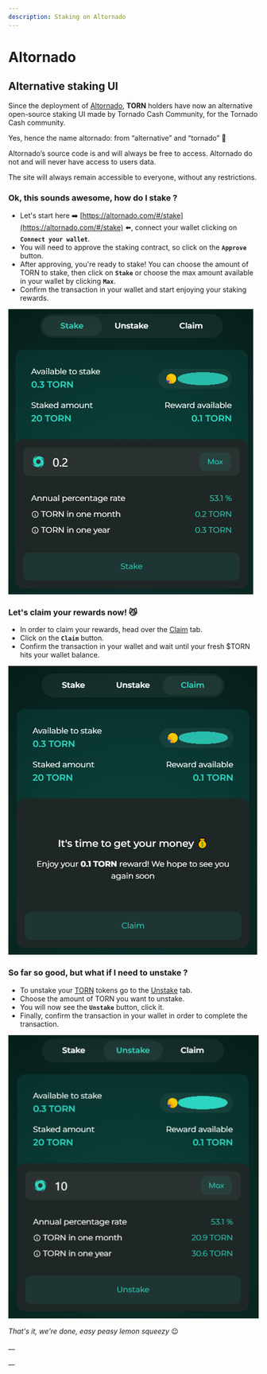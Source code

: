 ```yaml
---
description: Staking on Altornado
---
```


# Altornado

## Alternative staking UI

Since the deployment of [Altornado](https://altornado.com/#/stake), **TORN** holders have now an alternative open-source staking UI made by Tornado Cash Community, for the Tornado Cash community.

Yes, hence the name altornado: from “alternative” and “tornado” 🌝

Altornado’s source code is and will always be free to access. Altornado do not and will never have access to users data.

The site will always remain accessible to everyone, without any restrictions.

### Ok, this sounds awesome, how do I stake ?

* Let's start here ➡️ [https://altornado.com/#/stake](https://altornado.com/#/stake) ⬅️, connect your wallet clicking on **`Connect your wallet`**.
* You will need to approve the staking contract, so click on the **`Approve`** button.
* After approving, you're ready to stake! You can choose the amount of TORN to stake, then click on **`Stake`** or choose the max amount available in your wallet by clicking **`Max`**.
* Confirm the transaction in your wallet and start enjoying your staking rewards.

![](../../.gitbook/assets/Stake.png)

### Let's claim your rewards now! 😼

* In order to claim your rewards, head over the [Claim](https://altornado.com/#/claim) tab.
* Click on the **`Claim`** button.
* Confirm the transaction in your wallet and wait until your fresh $TORN hits your wallet balance.

![](../../.gitbook/assets/Claim.png)

### So far so good, but what if I need to unstake ?

* To unstake your [TORN](https://etherscan.io/token/0x77777feddddffc19ff86db637967013e6c6a116c) tokens go to the [Unstake](https://altornado.com/#/unstake) tab.
* Choose the amount of TORN you want to unstake.
* You will now see the **`Unstake`** button, click it.
* Finally, confirm the transaction in your wallet in order to complete the transaction.

![](../../.gitbook/assets/Unstake.png)

_That's it, we're done, easy peasy lemon squeezy_ :wink:

\_\_

__

